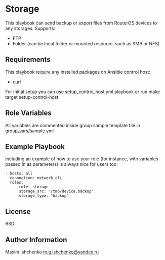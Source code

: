 Storage
=========

This playbook can send backup or export files from RouterOS devices to any storages.
Supports:
  - FTP
  - Folder (can be local folder or mounted resource, such as SMB or NFS)

Requirements
------------

This playbook require any installed packages on Ansible control host:

- curl

For initial setup you can use setup_control_host.yml playbook or run make target setup-control-host

Role Variables
--------------

All variables are commented inside group sample template file in group_vars/sample.yml

Example Playbook
----------------

Including an example of how to use your role (for instance, with variables passed in as parameters) is always nice for users too:

```
- hosts: all
  connection: network_cli
  roles:
    - role: storage
      storage_src: "/tmp/device.backup"
      storage_type: "backup"
```

License
-------

BSD

Author Information
------------------

Maxim Ishchenko <m.g.ishchenko@yandex.ru>
